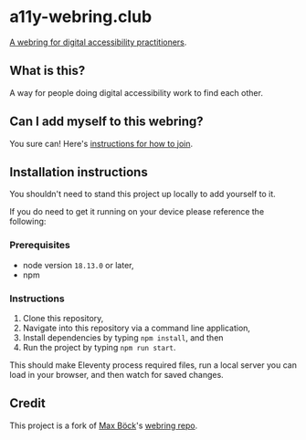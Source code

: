# a11y-webring.club

[A webring for digital accessibility practitioners](https://a11y-webring.club/).

## What is this?

A way for people doing digital accessibility work to find each other.

## Can I add myself to this webring?

You sure can! Here's [instructions for how to join](https://a11y-webring.club#join-this-webring).

## Installation instructions

You shouldn't need to stand this project up locally to add yourself to it.

If you do need to get it running on your device please reference the following:

### Prerequisites

- node version `18.13.0` or later,
- npm

### Instructions

1. Clone this repository,
1. Navigate into this repository via a command line application,
1. Install dependencies by typing `npm install`, and then
1. Run the project by typing `npm run start`.

This should make Eleventy process required files, run a local server you can load in your browser, and then watch for saved changes.

## Credit

This project is a fork of [Max Böck](https://mxb.dev/)'s [webring repo](https://github.com/maxboeck/webring/).
